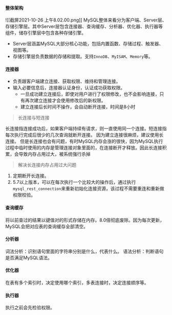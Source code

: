 #### 整体架构
![[截屏2021-10-26 上午8.02.00.png]]
MySQL整体来看分为客户端、Server层、存储引擎层。其中Server层包含连接器、查询缓存、分析器、优化器、执行器等组件，储存引擎层中包含各种存储引擎。
- Server层涵盖MySQL大部分核心功能，包括内置函数、存储过程、触发器、视图等。
- 存储引擎层负责数据的存储和提取。支持`InnoDB`、`MyISAM`、`Memory`等。

#### 连接器
- 负责跟客户端建立连接、获取权限、维持和管理连接。
- 输入必要信息后，连接器认证身份，认证成功获取权限。
    - 一旦成功建立连接后，即使对用户进行了权限修改，也不会影响连接，只有再次建立连接才会使用修改后的新权限。
    - 建立连接后长时间不操作，会自动断开连接，时间是8小时

> 长连接与短连接

长连接指连接成功后，如果客户端持续有请求，则一直使用同一个连接。短连接指每次执行完成后很少的几次查询就断开连接。
因为建立连接很麻烦，建议使用长连接。
但是长连接也会有问题，有时MySQL内存会涨的很快，因为MySQL执行过程中临时使用的内存是管理连接对象里面的，在连接断开才释放。因此长连接积累，会导致内存占用过大，被系统强行杀掉

> 解决长连接内存占用过大问题

1. 定期断开长连接。
2. 5.7以上版本，可以在每次执行一个比较大的操作后，通过执行`mysql_rest_connection`来重新初始化连接资源，该过程不需要重连和重新做权限校验。

#### 查询缓存
将以前查过的结果以键值对的形式存储在内存。8.0倍彻底废除。因为每次更新，MySQL会把对应表的查询缓存全部清空。

#### 分析器
词法分析：识别语句里面的字符串分别是什么，代表什么。
语法分析：判断语句是否满足MySQL语法。

#### 优化器
在表有多个索引时，决定使用哪个索引，多表连接时，决定连接顺序等。

#### 执行器
执行之前会先检验权限。